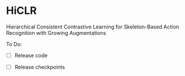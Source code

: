 # HiCLR
Hierarchical Consistent Contrastive Learning for Skeleton-Based Action Recognition with Growing Augmentations

To Do:
- [ ] Release code

- [ ] Release checkpoints
